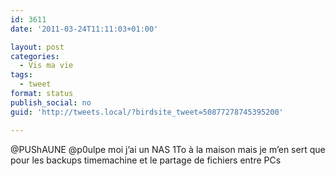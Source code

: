 ```yaml
---
id: 3611
date: '2011-03-24T11:11:03+01:00'

layout: post
categories:
  - Vis ma vie
tags:
  - tweet
format: status
publish_social: no
guid: 'http://tweets.local/?birdsite_tweet=50877278745395200'

---
```


@PUShAUNE @p0ulpe moi j’ai un NAS 1To à la maison mais je m’en sert que pour les backups timemachine et le partage de fichiers entre PCs